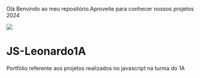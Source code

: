 Olá
Benvindo ao meu repositório.Aproveite para conhecer nossos projetos 2024

![](https://images.app.goo.gl/BGGhCGUFCwNmJi3m9)

# JS-Leonardo1A
Portfólio referente aos projetos realizados no javascript na turma do 1A

